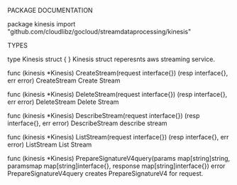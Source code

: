 PACKAGE DOCUMENTATION

package kinesis
    import "github.com/cloudlibz/gocloud/streamdataprocessing/kinesis"


TYPES

type Kinesis struct {
}
    Kinesis struct reperesnts aws streaming service.

func (kinesis *Kinesis) CreateStream(request interface{}) (resp interface{}, err error)
    CreateStream Create Stream

func (kinesis *Kinesis) DeleteStream(request interface{}) (resp interface{}, err error)
    DeleteStream Delete Stream

func (kinesis *Kinesis) DescribeStream(request interface{}) (resp interface{}, err error)
    DescribeStream describe stream

func (kinesis *Kinesis) ListStream(request interface{}) (resp interface{}, err error)
    ListStream List Stream

func (kinesis *Kinesis) PrepareSignatureV4query(params map[string]string, paramsmap map[string]interface{}, response map[string]interface{}) error
    PrepareSignatureV4query creates PrepareSignatureV4 for request.
